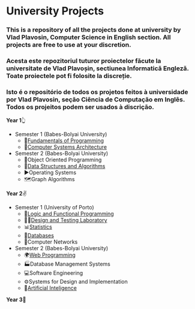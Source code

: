 # University Projects
### This is a repository of all the projects done at university by Vlad Plavosin, Computer Science in English section. All projects are free to use at your discretion. 
### Acesta este repozitoriul tuturor proiectelor făcute la universitate de Vlad Plavoșin, sectiunea Informatică Engleză. Toate proiectele pot fi folosite la discreție.
### Isto é o repositório de todos os projetos feitos à universidade por Vlad Plavosin, seção Ciência de Computação em Inglês. Todos os projeitos podem ser usados à discrição.

**Year 1**:point_up_2:
- Semester 1 (Babes-Bolyai University)
  - :snake:[Fundamentals of Programming](/Fundamentals%20of%20Programming/)
  - :floppy_disk:[Computer Systems Architecture](/Computer%20Systems%20Architecture/)
- Semester 2 (Babes-Bolyai University)
  - :poop:Object Oriented Programming
  - :link:[Data Structures and Algorithms](/Data%20Structures%20and%20Algorithms/)
  - :arrow_forward:Operating Systems
  - :world_map:Graph Algorithms  

**Year 2**:v:
- Semester 1 (University of Porto)
  - :test_tube:[Logic and Functional Programming](/Functional%20&%20Logic%20Programming/)
  - :construction_worker_man:[Design and Testing Laboratory](/Software%20Design%20and%20Testing%20Laboratory/)
  - :bar_chart:[Statistics](/Statistics/)
  - :abacus:[Databases](/Databases/)
  - :electric_plug:Computer Networks  
- Semester 2 (Babes-Bolyai University)
  - :earth_africa:[Web Programming](/Web%20Programming/)
  - :factory:Database Management Systems
  - :computer:Software Engineering
  - :gear:Systems for Design and Implementation
  - :robot:[Artificial Inteligence](/Artificial%20Inteligence/)  
  
**Year 3**:love_you_gesture: